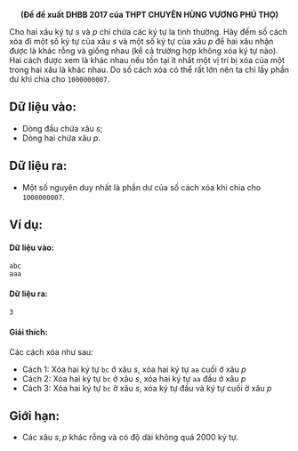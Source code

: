 **<center>(Đề đề xuất DHBB 2017 của THPT CHUYÊN HÙNG VƯƠNG PHÚ THỌ)</center>**

Cho hai xâu ký tự $s$ và $p$ chỉ chứa các ký tự la tinh thường. Hãy đếm số cách xóa đi một số ký tự của xâu $s$ và một số ký tự của xâu $p$ để hai xâu nhận được là khác rỗng và giống nhau (kể cả trường hợp không xóa ký tự nào). Hai cách được xem là khác nhau nếu tồn tại ít nhất một vị trí bị xóa của một trong hai xâu là khác nhau. Do số cách xóa có thể rất lớn nên ta chỉ lấy phần dư khi chia cho `1000000007`.

## Dữ liệu vào:
- Dòng đầu chứa xâu $s$;
- Dòng hai chứa xâu $p$.

## Dữ liệu ra:
- Một số nguyên duy nhất là phần dư của số cách xóa khi chia cho `1000000007`.

## Ví dụ:
#### Dữ liệu vào:
```
abc
aaa
```

#### Dữ liệu ra:
```
3
```

#### Giải thích:
Các cách xóa như sau:
- Cách $1$: Xóa hai ký tự `bc` ở xâu $s$, xóa hai ký tự `aa` cuối ở xâu $p$
- Cách $2$: Xóa hai ký tự `bc` ở xâu $s$, xóa hai ký tự `aa` đầu ở xâu $p$
- Cách $3$: Xóa hai ký tự `bc` ở xâu $s$, xóa ký tự đầu và ký tự cuối ở xâu $p$

## Giới hạn:
- Các xâu $s, p$ khác rỗng và có độ dài không quá $2000$ ký tự.